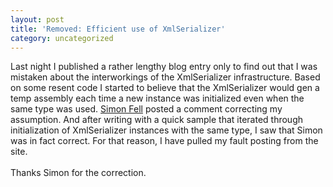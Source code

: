 ```yaml
---
layout: post
title: 'Removed: Efficient use of XmlSerializer'
category: uncategorized
---
```


Last night I published a rather lengthy blog entry only to find out that I was mistaken about the interworkings of the XmlSerializer infrastructure.  Based on some resent code I started to believe that the XmlSerializer would gen a temp assembly each time a new instance was initialized even when the same type was used.  <a href="http://www.pocketsoap.com/weblog/">Simon Fell</a> posted a comment correcting my assumption.  And after writing with a quick sample that iterated through initialization of XmlSerializer instances with the same type, I saw that Simon was in fact correct.  For that reason, I have pulled my fault posting from the site.
<br />
<br />Thanks Simon for the correction.
